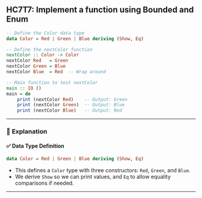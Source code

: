 HC7T7: Implement a function using Bounded and Enum
---


```haskell
-- Define the Color data type
data Color = Red | Green | Blue deriving (Show, Eq)

-- Define the nextColor function
nextColor :: Color -> Color
nextColor Red   = Green
nextColor Green = Blue
nextColor Blue  = Red  -- Wrap around

-- Main function to test nextColor
main :: IO ()
main = do
    print (nextColor Red)    -- Output: Green
    print (nextColor Green)  -- Output: Blue
    print (nextColor Blue)   -- Output: Red
```

---

### 📘 **Explanation**

#### ✅ Data Type Definition

```haskell
data Color = Red | Green | Blue deriving (Show, Eq)
```

* This defines a `Color` type with three constructors: `Red`, `Green`, and `Blue`.
* We derive `Show` so we can print values, and `Eq` to allow equality comparisons if needed.

---




